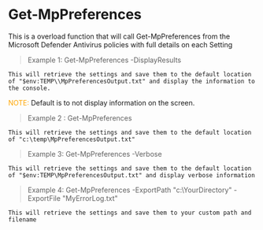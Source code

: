 # Get-MpPreferences
This is a overload function that will call Get-MpPreferences from the Microsoft Defender Antivirus policies with full details on each Setting

> Example 1: Get-MpPreferences -DisplayResults

    This will retrieve the settings and save them to the default location of "$env:TEMP\\MpPreferencesOutput.txt" and display the information to the console. 

   <span style="color:orange">NOTE:</span> Default is to not display information on the screen.

> Example 2 : Get-MpPreferences

    This will retrieve the settings and save them to the default location of "c:\temp\MpPreferencesOutput.txt"

> Example 3: Get-MpPreferences -Verbose

    This will retrieve the settings and save them to the default location of "$env:TEMP\MpPreferencesOutput.txt" and display verbose information

> Example 4: Get-MpPreferences -ExportPath "c:\YourDirectory" -ExportFile "MyErrorLog.txt"

    This will retrieve the settings and save them to your custom path and filename